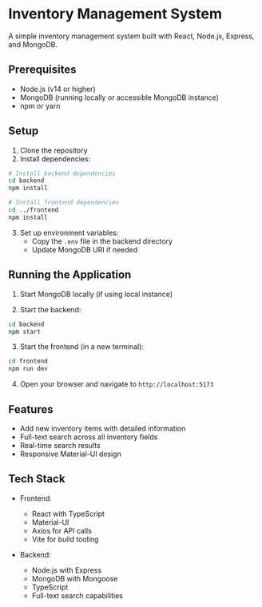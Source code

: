 # Inventory Management System

A simple inventory management system built with React, Node.js, Express, and MongoDB.

## Prerequisites

- Node.js (v14 or higher)
- MongoDB (running locally or accessible MongoDB instance)
- npm or yarn

## Setup

1. Clone the repository
2. Install dependencies:

```bash
# Install backend dependencies
cd backend
npm install

# Install frontend dependencies
cd ../frontend
npm install
```

3. Set up environment variables:
   - Copy the `.env` file in the backend directory
   - Update MongoDB URI if needed

## Running the Application

1. Start MongoDB locally (if using local instance)

2. Start the backend:
```bash
cd backend
npm start
```

3. Start the frontend (in a new terminal):
```bash
cd frontend
npm run dev
```

4. Open your browser and navigate to `http://localhost:5173`

## Features

- Add new inventory items with detailed information
- Full-text search across all inventory fields
- Real-time search results
- Responsive Material-UI design

## Tech Stack

- Frontend:
  - React with TypeScript
  - Material-UI
  - Axios for API calls
  - Vite for build tooling

- Backend:
  - Node.js with Express
  - MongoDB with Mongoose
  - TypeScript
  - Full-text search capabilities 
